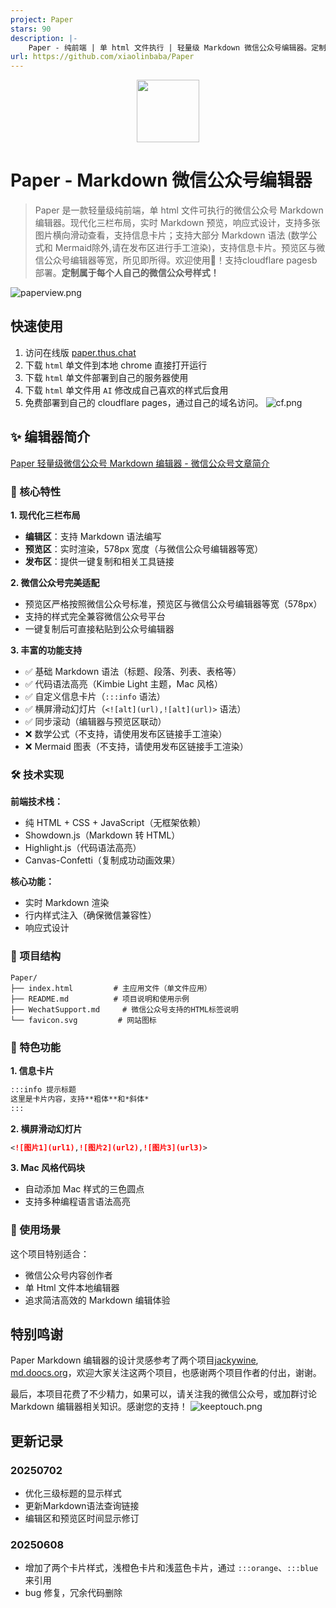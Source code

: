 ```yaml
---
project: Paper
stars: 90
description: |-
    Paper - 纯前端 | 单 html 文件执行 | 轻量级 Markdown 微信公众号编辑器。定制属于每个人自己的微信公众号样式！
url: https://github.com/xiaolinbaba/Paper
---
```


<center>
    <img src="https://raw.githubusercontent.com/xiaolinbaba/Paper/1f20bc8ca05cb74e6739ce21774f0ae07449ab13/favicon.svg" style="width: 100px;">
</center>


# Paper - Markdown 微信公众号编辑器

> Paper 是一款轻量级纯前端，单 html 文件可执行的微信公众号 Markdown 编辑器。现代化三栏布局，实时 Markdown 预览，响应式设计，支持多张图片横向滑动查看，支持信息卡片；支持大部分 Markdown 语法 (数学公式和 Mermaid除外,请在发布区进行手工渲染)，支持信息卡片。预览区与微信公众号编辑器等宽，所见即所得。欢迎使用👏！支持cloudflare pagesb部署。**定制属于每个人自己的微信公众号样式！**

![paperview.png](/paperview.png)


## 快速使用

1. 访问在线版 [paper.thus.chat](https://paper.thus.chat)
2. 下载 `html` 单文件到本地 chrome 直接打开运行
3. 下载 `html` 单文件部署到自己的服务器使用
4. 下载 `html` 单文件用 `AI` 修改成自己喜欢的样式后食用 
5. 免费部署到自己的 cloudflare pages，通过自己的域名访问。
    ![cf.png](/cf.png)


## ✨ 编辑器简介

[Paper 轻量级微信公众号 Markdown 编辑器 - 微信公众号文章简介](https://mp.weixin.qq.com/s/nbFNsOKvynUzzePMfkw79w)

### 🎯 核心特性

**1. 现代化三栏布局**
- **编辑区**：支持 Markdown 语法编写
- **预览区**：实时渲染，578px 宽度（与微信公众号编辑器等宽）
- **发布区**：提供一键复制和相关工具链接

**2. 微信公众号完美适配**
- 预览区严格按照微信公众号标准，预览区与微信公众号编辑器等宽（578px）
- 支持的样式完全兼容微信公众号平台
- 一键复制后可直接粘贴到公众号编辑器

**3. 丰富的功能支持**
- ✅ 基础 Markdown 语法（标题、段落、列表、表格等）
- ✅ 代码语法高亮（Kimbie Light 主题，Mac 风格）
- ✅ 自定义信息卡片（`:::info` 语法）
- ✅ 横屏滑动幻灯片（`<![alt](url),![alt](url)>` 语法）
- ✅ 同步滚动（编辑器与预览区联动）
- ❌ 数学公式（不支持，请使用发布区链接手工渲染）
- ❌ Mermaid 图表（不支持，请使用发布区链接手工渲染）

### 🛠️ 技术实现

**前端技术栈：**
- 纯 HTML + CSS + JavaScript（无框架依赖）
- Showdown.js（Markdown 转 HTML）
- Highlight.js（代码语法高亮）
- Canvas-Confetti（复制成功动画效果）

**核心功能：**
- 实时 Markdown 渲染
- 行内样式注入（确保微信兼容性）
- 响应式设计

### 📁 项目结构

```
Paper/
├── index.html         # 主应用文件（单文件应用）
├── README.md          # 项目说明和使用示例
├── WechatSupport.md     # 微信公众号支持的HTML标签说明
└── favicon.svg       	# 网站图标
```

### 🎨 特色功能

**1. 信息卡片**
```markdown
:::info 提示标题
这里是卡片内容，支持**粗体**和*斜体*
:::
```

**2. 横屏滑动幻灯片**
```markdown
<![图片1](url1),![图片2](url2),![图片3](url3)>
```

**3. Mac 风格代码块**
- 自动添加 Mac 样式的三色圆点
- 支持多种编程语言语法高亮

### 🚀 使用场景

这个项目特别适合：
- 微信公众号内容创作者
- 单 Html 文件本地编辑器
- 追求简洁高效的 Markdown 编辑体验


## 特别鸣谢

Paper Markdown 编辑器的设计灵感参考了两个项目[jackywine](https://dqxf1izhlm.feishu.cn/wiki/RxfQwz2qXi06aqk17Hocfj5Gnk1), [md.doocs.org](https://md.doocs.org/)，欢迎大家关注这两个项目，也感谢两个项目作者的付出，谢谢。

最后，本项目花费了不少精力，如果可以，请关注我的微信公众号，或加群讨论 Markdown 编辑器相关知识。感谢您的支持！
![keeptouch.png](/keeptouch.png)

## 更新记录

### 20250702
- 优化三级标题的显示样式
- 更新Markdown语法查询链接
- 编辑区和预览区时间显示修订

### 20250608
- 增加了两个卡片样式，浅橙色卡片和浅蓝色卡片，通过 `:::orange`、`:::blue` 来引用
- bug 修复，冗余代码删除

